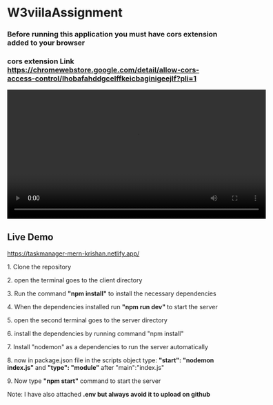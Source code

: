 # W3viilaAssignment

### Before running this application you must have cors extension added to your browser
### cors extension Link https://chromewebstore.google.com/detail/allow-cors-access-control/lhobafahddgcelffkeicbaginigeejlf?pli=1

<video width="600" controls>
  <source src="../Mern TaskManager App.mp4" type="video/mp4">
  Your browser does not support the video tag.
</video>

## Live Demo
https://taskmanager-mern-krishan.netlify.app/

<p>1. Clone the repository </p>
<p>2. open the terminal goes to the client directory</p>
<p>3. Run the command <strong>"npm install"</strong> to install the necessary dependencies </p>
<p>4. When the dependencies installed run <strong>  "npm run dev"  </strong> to start the server</p>

<p>5. open the second terminal goes to the server directory</p>
<p>6. install the dependencies by running command "npm install"</p>
<p>7. Install "nodemon" as a dependencies to run the server automatically</p>
<p>8. now in package.json file in the scripts object type: <strong>"start": "nodemon index.js"  </strong> and  <strong> "type": "module" </strong> after "main":"index.js"</p>
<p>9. Now type <strong>"npm start"</strong> command to start the server </p>

 
Note: I have also attached <strong>.env<strong/> but always avoid it to upload on github
